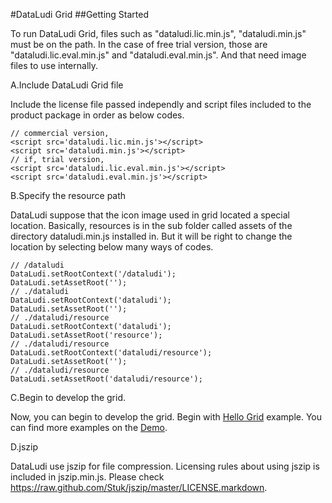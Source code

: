 
#DataLudi Grid
##Getting Started

To run DataLudi Grid, files such as "dataludi.lic.min.js", "dataludi.min.js" must be on the path. In the case of free trial version, those are "dataludi.lic.eval.min.js" and "dataludi.eval.min.js". And that need image files to use internally.

A.Include DataLudi Grid file

Include the license file passed independly and script files included to the product package in order as below codes. 

    // commercial version,
    <script src='dataludi.lic.min.js'></script>
    <script src='dataludi.min.js'></script>
    // if, trial version,
    <script src='dataludi.lic.eval.min.js'></script>
    <script src='dataludi.eval.min.js'></script>

B.Specify the resource path

DataLudi suppose that the icon image used in grid located a special location. Basically, resources is in the sub folder called assets of the directory dataludi.min.js installed in. But it will be right to change the location by selecting below many ways of codes. 

    // /dataludi 
    DataLudi.setRootContext('/dataludi');
    DataLudi.setAssetRoot('');
    // ./dataludi
    DataLudi.setRootContext('dataludi');
    DataLudi.setAssetRoot('');
    // ./dataludi/resource
    DataLudi.setRootContext('dataludi');
    DataLudi.setAssetRoot('resource');
    // ./dataludi/resource
    DataLudi.setRootContext('dataludi/resource');
    DataLudi.setAssetRoot('');
    // ./dataludi/resource
    DataLudi.setAssetRoot('dataludi/resource');
    
C.Begin to develop the grid.

Now, you can begin to develop the grid. 
Begin with [Hello Grid](http://helpme.dataludi.com/projects/grid/demo/en/Examples_HelloGrid) example. You can find more examples on the [Demo](http://helpme.dataludi.com/projects/grid/demo). 

D.jszip

DataLudi use jszip for file compression. Licensing rules about using jszip is included in jszip.min.js. Please check https://raw.github.com/Stuk/jszip/master/LICENSE.markdown.
